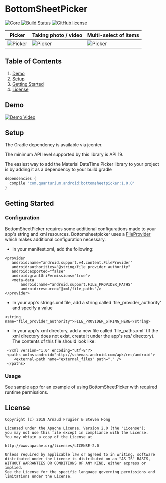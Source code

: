 # BottomSheetPicker

[![Core](https://api.bintray.com/packages/quanturium/maven/bottomsheetpicker/images/download.svg) ](https://bintray.com/quanturium/maven/bottomsheetpicker/_latestVersion)
[![Build Status](https://travis-ci.org/quanturium/BottomSheetPicker.svg?branch=master)](https://travis-ci.org/quanturium/BottomSheetPicker)
[![GitHub license](https://img.shields.io/github/license/mashape/apistatus.svg)](https://github.com/quanturium/BottomSheetPicker/blob/master/LICENSE.txt)

Picker | Taking photo / video | Multi-select of items
--- | --- | ---
![Picker](https://raw.githubusercontent.com/quanturium/BottomSheetPicker/master/assets/screenshot001.png) | ![Picker](https://raw.githubusercontent.com/quanturium/BottomSheetPicker/master/assets/screenshot002.png) | ![Picker](https://raw.githubusercontent.com/quanturium/BottomSheetPicker/master/assets/screenshot003.png)

## Table of Contents
1. [Demo](#demo)
1. [Setup](#setup)
2. [Getting Started](#getting-started)
3. [License](#license)

## Demo

[![Demo Video](http://img.youtube.com/vi/KVohfD_5FFk/0.jpg)](https://www.youtube.com/embed/KVohfD_5FFk/)

## Setup

The Gradle dependency is available via jcenter.

The minimum API level supported by this library is API 19.

The easiest way to add the Material DateTime Picker library to your project is by adding it as a dependency to your build.gradle

```groovy
dependencies {
  compile 'com.quanturium.android:bottomsheetpicker:1.0.0'
}
```

## Getting Started

### Configuration

BottomSheetPicker requires some additional configurations made to your app's string and xml resources. Bottomsheetpicker uses a [FileProvider](https://developer.android.com/reference/android/support/v4/content/FileProvider.html) which makes additional configuration necessary.

 * In your manifest.xml, add the following:
 ```
 <provider
    android:name="android.support.v4.content.FileProvider"
    android:authorities="@string/file_provider_authority"
    android:exported="false"
    android:grantUriPermissions="true">
    <meta-data
        android:name="android.support.FILE_PROVIDER_PATHS"
        android:resource="@xml/file_paths"/>
 </provider>
```

 * In your app's strings.xml file, add a string called 'file_provider_authority' and specify a value
 ```
<string name="file_provider_authority">FILE_PROVIDER_STRING_HERE</string>
```
 
 * In your app's xml directory, add a new file called 'file_paths.xml' (If the xml directory does not exist, create it under the app's res/ directory). The contents of this file should look like:
```
 <?xml version="1.0" encoding="utf-8"?>
 <paths xmlns:android="http://schemas.android.com/apk/res/android">
    <external-path name="external_files" path="." />
 </paths>
```

### Usage

See sample app for an example of using BottomSheetPicker with required runtime permissions.

## License
    Copyright (c) 2018 Arnaud Frugier & Steven Hong

    Licensed under the Apache License, Version 2.0 (the "License");
    you may not use this file except in compliance with the License.
    You may obtain a copy of the License at

    http://www.apache.org/licenses/LICENSE-2.0

    Unless required by applicable law or agreed to in writing, software
    distributed under the License is distributed on an "AS IS" BASIS,
    WITHOUT WARRANTIES OR CONDITIONS OF ANY KIND, either express or implied.
    See the License for the specific language governing permissions and
    limitations under the License.
